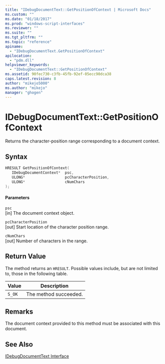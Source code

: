 ```yaml
---
title: "IDebugDocumentText::GetPositionOfContext | Microsoft Docs"
ms.custom: ""
ms.date: "01/18/2017"
ms.prod: "windows-script-interfaces"
ms.reviewer: ""
ms.suite: ""
ms.tgt_pltfrm: ""
ms.topic: "reference"
apiname: 
  - "IDebugDocumentText.GetPositionOfContext"
apilocation: 
  - "pdm.dll"
helpviewer_keywords: 
  - "IDebugDocumentText::GetPositionOfContext"
ms.assetid: 90fec730-c3fb-45fb-92ef-05ecc90dca38
caps.latest.revision: 8
author: "mikejo5000"
ms.author: "mikejo"
manager: "ghogen"
---
```

# IDebugDocumentText::GetPositionOfContext
Returns the character-position range corresponding to a document context.  
  
## Syntax  
  
```cpp
HRESULT GetPositionOfContext(  
   IDebugDocumentContext*  psc,  
   ULONG*                  pcCharacterPosition,  
   ULONG*                  cNumChars  
);  
```  
  
#### Parameters  
 `psc`  
 [in] The document context object.  
  
 `pcCharacterPosition`  
 [out] Start location of the character position range.  
  
 `cNumChars`  
 [out] Number of characters in the range.  
  
## Return Value  
 The method returns an `HRESULT`. Possible values include, but are not limited to, those in the following table.  
  
|Value|Description|  
|-----------|-----------------|  
|`S_OK`|The method succeeded.|  
  
## Remarks  
 The document context provided to this method must be associated with this document.  
  
## See Also  
 [IDebugDocumentText Interface](../../winscript/reference/idebugdocumenttext-interface.md)